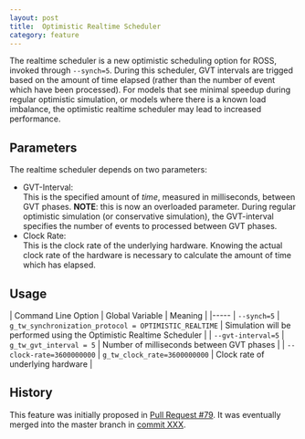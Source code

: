 ```yaml
---
layout: post
title:  Optimistic Realtime Scheduler
category: feature
---
```


The realtime scheduler is a new optimistic scheduling option for ROSS, invoked through `--synch=5`.
During this scheduler, GVT intervals are trigged based on the amount of time elapsed (rather than the number of event which have been processed).
For models that see minimal speedup during regular optimistic simulation, or models where there is a known load imbalance, the optimistic realtime scheduler may lead to increased performance.

## Parameters

The realtime scheduler depends on two parameters:

- GVT-Interval:<br />
  This is the specified amount of *time*, measured in milliseconds, between GVT phases.
  **NOTE**: this is now an overloaded parameter.
  During regular optimistic simulation (or conservative simulation), the GVT-interval specifies the number of events to processed between GVT phases.
- Clock Rate:<br />
  This is the clock rate of the underlying hardware.
  Knowing the actual clock rate of the hardware is necessary to calculate the amount of time which has elapsed.

## Usage

| Command Line Option | Global Variable | Meaning |
|-----
| `--synch=5` | `g_tw_synchronization_protocol = OPTIMISTIC_REALTIME` | Simulation will be performed using the Optimistic Realtime Scheduler |
| `--gvt-interval=5` | `g_tw_gvt_interval = 5` | Number of milliseconds between GVT phases |
| `--clock-rate=3600000000` | `g_tw_clock_rate=3600000000` | Clock rate of underlying hardware |


## History

This feature was initially proposed in [Pull Request #79](https://github.com/carothersc/ROSS/pull/79).
It was eventually merged into the master branch in [commit XXX]().
